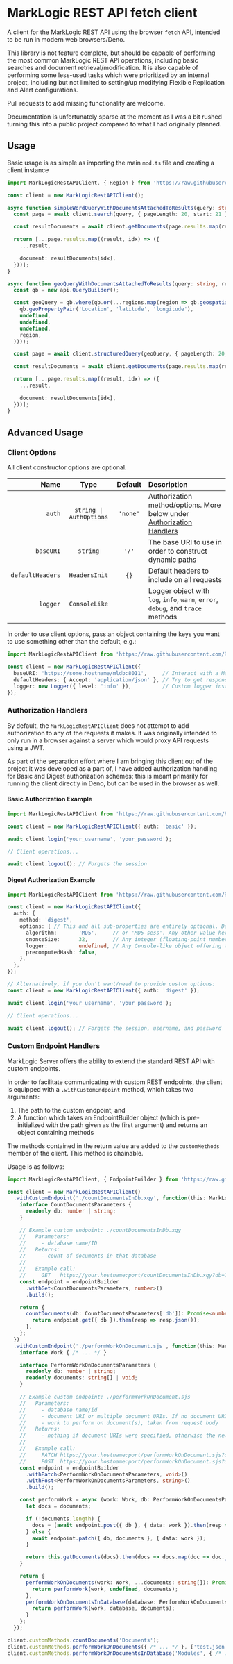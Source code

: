 # MarkLogic REST API fetch client

A client for the MarkLogic REST API using the browser `fetch` API, intended to be run in modern web browsers/Deno.

This library is not feature complete, but should be capable of performing the most common MarkLogic REST API operations, including basic searches and document retrieval/modification. It is also capable of performing some less-used tasks which were prioritized by an internal project, including but not limited to setting/up modifying Flexible Replication and Alert configurations.

Pull requests to add missing functionality are welcome.

Documentation is unfortunately sparse at the moment as I was a bit rushed turning this into a public project compared to what I had originally planned.

## Usage

Basic usage is as simple as importing the main `mod.ts` file and creating a client instance

```ts
import MarkLogicRestAPIClient, { Region } from 'https://raw.githubusercontent.com/RevanProdigalKnight/marklogic-rest-api-fetch-client/main/src/mod.ts';

const client = new MarkLogicRestAPIClient();

async function simpleWordQueryWithDocumentsAttachedToResults(query: string) {
  const page = await client.search(query, { pageLength: 20, start: 21 }).then(resp => resp.json());

  const resultDocuments = await client.getDocuments(page.results.map(result => result.uri)).then(docs => docs.map(doc => doc.json()));

  return [...page.results.map((result, idx) => ({
    ...result,

    document: resultDocuments[idx],
  }))];
}

async function geoQueryWithDocumentsAttachedToResults(query: string, regions: Region[]) {
  const qb = new api.QueryBuilder();

  const geoQuery = qb.where(qb.or(...regions.map(region => qb.geospatial(
    qb.geoPropertyPair('Location', 'latitude', 'longitude'),
    undefined,
    undefined,
    undefined,
    region,
  ))));

  const page = await client.structuredQuery(geoQuery, { pageLength: 20, start: 21, q: query });

  const resultDocuments = await client.getDocuments(page.results.map(result => result.uri)).then(docs => docs.map(doc => doc.json()));

  return [...page.results.map((result, idx) => ({
    ...result,

    document: resultDocuments[idx],
  }))];
}
```

## Advanced Usage

### Client Options

All client constructor options are optional.

| Name             | Type                    | Default     | Description                                                                                      |
| ----------------:|:-----------------------:|:-----------:|:------------------------------------------------------------------------------------------------ |
| `auth`           | `string \| AuthOptions` | `'none'`    | Authorization method/options. More below under [Authorization Handlers](#authorization-handlers) |
| `baseURI`        | `string`                | `'/'`       | The base URI to use in order to construct dynamic paths                                          |
| `defaultHeaders` | `HeadersInit`           | `{}`        | Default headers to include on all requests                                                       |
| `logger`         | `ConsoleLike`           |             | Logger object with `log`, `info`, `warn`, `error`, `debug`, and `trace` methods                  |

In order to use client options, pass an object containing the keys you want to use something other than the default, e.g.:

```ts
import MarkLogicRestAPIClient from 'https://raw.githubusercontent.com/RevanProdigalKnight/marklogic-rest-api-fetch-client/main/src/mod.ts';

const client = new MarkLogicRestAPIClient({
  baseURI: 'https://some.hostname/mldb:8011',     // Interact with a MarkLogic Server instance running on a different host
  defaultHeaders: { Accept: 'application/json' }, // Try to get response as JSON whenever possible, by default
  logger: new Logger({ level: 'info' }),          // Custom logger instance
});

```

### Authorization Handlers

By default, the `MarkLogicRestAPIClient` does not attempt to add authorization to any of the requests it makes. It was originally intended to only run in a browser against a server which would proxy API requests using a JWT.

As part of the separation effort where I am bringing this client out of the project it was developed as a part of, I have added authorization handling for Basic and Digest authorization schemes; this is meant primarily for running the client directly in Deno, but can be used in the browser as well.

#### Basic Authorization Example

```ts
import MarkLogicRestAPIClient from 'https://raw.githubusercontent.com/RevanProdigalKnight/marklogic-rest-api-fetch-client/main/src/mod.ts';

const client = new MarkLogicRestAPIClient({ auth: 'basic' });

await client.login('your_username', 'your_password');

// Client operations...

await client.logout(); // Forgets the session
```

#### Digest Authorization Example

```ts
import MarkLogicRestAPIClient from 'https://raw.githubusercontent.com/RevanProdigalKnight/marklogic-rest-api-fetch-client/main/src/mod.ts';

const client = new MarkLogicRestAPIClient({
  auth: {
    method: 'digest',
    options: { // This and all sub-properties are entirely optional. Defaults are shown here.
      algorithm:       'MD5',     // or 'MD5-sess'. Any other value here will be ignored and MD5 will be used instead
      cnonceSize:      32,        // Any integer (floating-point numbers are coerced to integers)
      logger:          undefined, // Any Console-like object offering the following methods: `log`, `info`, `warn`, `error`, `debug`, and `trace`
      precomputedHash: false,
    },
  },
});

// Alternatively, if you don't want/need to provide custom options:
const client = new MarkLogicRestAPIClient({ auth: 'digest' });

await client.login('your_username', 'your_password');

// Client operations...

await client.logout(); // Forgets the session, username, and password
```

### Custom Endpoint Handlers

MarkLogic Server offers the ability to extend the standard REST API with custom endpoints.

In order to facilitate communicating with custom REST endpoints, the client is equipped with a `.withCustomEndpoint` method, which takes two arguments:

1. The path to the custom endpoint; and
2. A function which takes an EndpointBuilder object (which is pre-initialized with the path given as the first argument) and returns an object containing methods

The methods contained in the return value are added to the `customMethods` member of the client. This method is chainable.

Usage is as follows:

```ts
import MarkLogicRestAPIClient, { EndpointBuilder } from 'https://raw.githubusercontent.com/RevanProdigalKnight/marklogic-rest-api-fetch-client/main/src/mod.ts';

const client = new MarkLogicRestAPIClient()
  .withCustomEndpoint('./countDocumentsInDb.xqy', function(this: MarkLogicRestAPIClient, endpointBuilder: EndpointBuilder) {
    interface CountDocumentsParameters {
      readonly db: number | string;
    }

    // Example custom endpoint: ./countDocumentsInDb.xqy
    //   Parameters:
    //     - database name/ID
    //   Returns:
    //     - count of documents in that database
    //
    //   Example call:
    //     GET   https://your.hostname:port/countDocumentsInDb.xqy?db=18765787687 => 5287697
    const endpoint = endpointBuilder
      .withGet<CountDocumentsParameters, number>()
      .build();

    return {
      countDocuments(db: CountDocumentsParameters['db']): Promise<number> {
        return endpoint.get({ db }).then(resp => resp.json());
      },
    };
  })
  .withCustomEndpoint('./performWorkOnDocument.sjs', function(this: MarkLogicRestAPIClient, endpointBuilder: EndpointBuilder) {
    interface Work { /* ... */ }

    interface PerformWorkOnDocumentsParameters {
      readonly db: number | string;
      readonly documents: string[] | void;
    }

    // Example custom endpoint: ./performWorkOnDocument.sjs
    //   Parameters:
    //     - database name/id
    //     - document URI or multiple document URIs. If no document URIs specified, creates a new document using `work` as the basis
    //     - work to perform on document(s), taken from request body
    //   Returns:
    //     - nothing if document URIs were specified, otherwise the new document URI
    //
    //   Example call:
    //     PATCH https://your.hostname:port/performWorkOnDocument.sjs?db=Documents&documents=test.json&documents=config.json&...&documents=documentN.json { ...work... }
    //     POST  https://your.hostname:port/performWorkOnDocument.sjs?db=Modules { ...work... } => /some/new/document.json
    const endpoint = endpointBuilder
      .withPatch<PerformWorkOnDocumentsParameters, void>()
      .withPost<PerformWorkOnDocumentsParameters, string>()
      .build();

    const performWork = async (work: Work, db: PerformWorkOnDocumentsParameters['db'] = 'Documents', documents: string[]) Promise<unknown[]> => {
      let docs = documents;

      if (!documents.length) {
        docs = [await endpoint.post({ db }, { data: work }).then(resp => resp.json())];
      } else {
        await endpoint.patch({ db, documents }, { data: work });
      }

      return this.getDocuments(docs).then(docs => docs.map(doc => doc.json()));
    }

    return {
      performWorkOnDocuments(work: Work, ...documents: string[]): Promise<unknown[]> {
        return performWork(work, undefined, documents);
      },
      performWorkOnDocumentsInDatabase(database: PerformWorkOnDocumentsParameters['db'], work: Work, ...documents): Promise<unknown[]> {
        return performWork(work, database, documents);
      }
    };
  });

client.customMethods.countDocuments('Documents');
client.customMethods.performWorkOnDocuments({ /* ... */ }, ['test.json']);
client.customMethods.performWorkOnDocumentsInDatabase('Modules', { /* ... */ }, ['config.json']);
```
